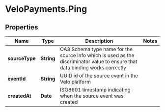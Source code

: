 # VeloPayments.Ping

## Properties

Name | Type | Description | Notes
------------ | ------------- | ------------- | -------------
**sourceType** | **String** | OA3 Schema type name for the source info which is used as the discriminator value to ensure that data binding works correctly | 
**eventId** | **String** | UUID id of the source event in the Velo platform | 
**createdAt** | **Date** | ISO8601 timestamp indicating when the source event was created | 


